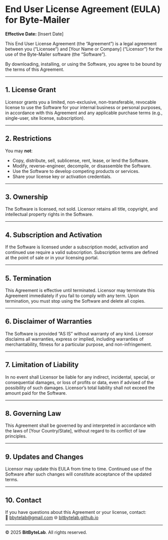 # End User License Agreement (EULA) for Byte-Mailer

**Effective Date:** [Insert Date]

This End User License Agreement (the “Agreement”) is a legal agreement between you (“Licensee”) and [Your Name or Company] (“Licensor”) for the use of the Byte-Mailer software (the “Software”).

By downloading, installing, or using the Software, you agree to be bound by the terms of this Agreement.

---

## 1. License Grant

Licensor grants you a limited, non-exclusive, non-transferable, revocable license to use the Software for your internal business or personal purposes, in accordance with this Agreement and any applicable purchase terms (e.g., single-user, site license, subscription).

---

## 2. Restrictions

You may **not**:
- Copy, distribute, sell, sublicense, rent, lease, or lend the Software.
- Modify, reverse-engineer, decompile, or disassemble the Software.
- Use the Software to develop competing products or services.
- Share your license key or activation credentials.

---

## 3. Ownership

The Software is licensed, not sold. Licensor retains all title, copyright, and intellectual property rights in the Software.

---

## 4. Subscription and Activation

If the Software is licensed under a subscription model, activation and continued use require a valid subscription. Subscription terms are defined at the point of sale or in your licensing portal.

---

## 5. Termination

This Agreement is effective until terminated. Licensor may terminate this Agreement immediately if you fail to comply with any term. Upon termination, you must stop using the Software and delete all copies.

---

## 6. Disclaimer of Warranties

The Software is provided “AS IS” without warranty of any kind. Licensor disclaims all warranties, express or implied, including warranties of merchantability, fitness for a particular purpose, and non-infringement.

---

## 7. Limitation of Liability

In no event shall Licensor be liable for any indirect, incidental, special, or consequential damages, or loss of profits or data, even if advised of the possibility of such damages. Licensor’s total liability shall not exceed the amount paid for the Software.

---

## 8. Governing Law

This Agreement shall be governed by and interpreted in accordance with the laws of [Your Country/State], without regard to its conflict of law principles.

---

## 9. Updates and Changes

Licensor may update this EULA from time to time. Continued use of the Software after such changes will constitute acceptance of the updated terms.

---

## 10. Contact

If you have questions about this Agreement or your license, contact:  
📧 [bbytelab@gmail.com](mailto:bbytelab@gmail.com)
🌐 [bitbytelab.github.io](https://bitbytelab.github.io/)

---

© 2025 **BitByteLab**. All rights reserved.
